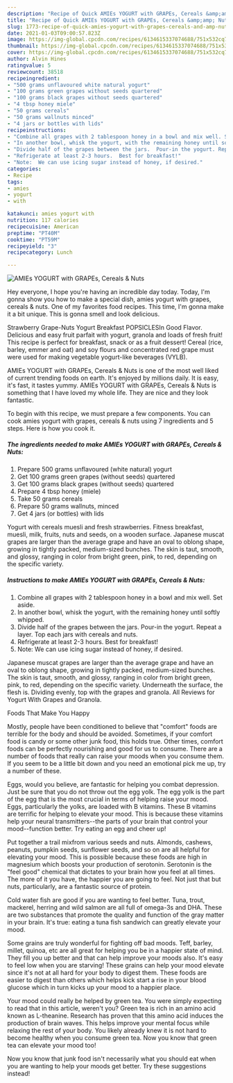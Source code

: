 ```yaml
---
description: "Recipe of Quick AMIEs YOGURT with GRAPEs, Cereals &amp;amp; Nuts"
title: "Recipe of Quick AMIEs YOGURT with GRAPEs, Cereals &amp;amp; Nuts"
slug: 1773-recipe-of-quick-amies-yogurt-with-grapes-cereals-and-amp-nuts
date: 2021-01-03T09:00:57.823Z
image: https://img-global.cpcdn.com/recipes/6134615337074688/751x532cq70/amies-yogurt-with-grapes-cereals-nuts-recipe-main-photo.jpg
thumbnail: https://img-global.cpcdn.com/recipes/6134615337074688/751x532cq70/amies-yogurt-with-grapes-cereals-nuts-recipe-main-photo.jpg
cover: https://img-global.cpcdn.com/recipes/6134615337074688/751x532cq70/amies-yogurt-with-grapes-cereals-nuts-recipe-main-photo.jpg
author: Alvin Hines
ratingvalue: 5
reviewcount: 38518
recipeingredient:
- "500 grams unflavoured white natural yogurt"
- "100 grams green grapes without seeds quartered"
- "100 grams black grapes without seeds quartered"
- "4 tbsp honey miele"
- "50 grams cereals"
- "50 grams wallnuts minced"
- "4 jars or bottles with lids"
recipeinstructions:
- "Combine all grapes with 2 tablespoon honey in a bowl and mix well. Set aside."
- "In another bowl, whisk the yogurt, with the remaining honey until softly whipped."
- "Divide half of the grapes between the jars.  Pour-in the yogurt. Repeat a layer.  Top each jars with cereals and nuts."
- "Refrigerate at least 2-3 hours.  Best for breakfast!"
- "Note:  We can use icing sugar instead of honey, if desired."
categories:
- Recipe
tags:
- amies
- yogurt
- with

katakunci: amies yogurt with 
nutrition: 117 calories
recipecuisine: American
preptime: "PT40M"
cooktime: "PT59M"
recipeyield: "3"
recipecategory: Lunch

---
```



![AMIEs YOGURT with GRAPEs, Cereals &amp; Nuts](https://img-global.cpcdn.com/recipes/6134615337074688/751x532cq70/amies-yogurt-with-grapes-cereals-nuts-recipe-main-photo.jpg)

Hey everyone, I hope you're having an incredible day today. Today, I'm gonna show you how to make a special dish, amies yogurt with grapes, cereals &amp; nuts. One of my favorites food recipes. This time, I'm gonna make it a bit unique. This is gonna smell and look delicious.

Strawberry Grape-Nuts Yogurt Breakfast POPSICLESIn Good Flavor. Delicious and easy fruit parfait with yogurt, granola and loads of fresh fruit! This recipe is perfect for breakfast, snack or as a fruit dessert! Cereal (rice, barley, emmer and oat) and soy flours and concentrated red grape must were used for making vegetable yogurt-like beverages (VYLB).

AMIEs YOGURT with GRAPEs, Cereals &amp; Nuts is one of the most well liked of current trending foods on earth. It's enjoyed by millions daily. It is easy, it's fast, it tastes yummy. AMIEs YOGURT with GRAPEs, Cereals &amp; Nuts is something that I have loved my whole life. They are nice and they look fantastic.


To begin with this recipe, we must prepare a few components. You can cook amies yogurt with grapes, cereals &amp; nuts using 7 ingredients and 5 steps. Here is how you cook it.

<!--inarticleads1-->

##### The ingredients needed to make AMIEs YOGURT with GRAPEs, Cereals &amp; Nuts:

1. Prepare 500 grams unflavoured (white natural) yogurt
1. Get 100 grams green grapes (without seeds) quartered
1. Get 100 grams black grapes (without seeds) quartered
1. Prepare 4 tbsp honey (miele)
1. Take 50 grams cereals
1. Prepare 50 grams wallnuts, minced
1. Get 4 jars (or bottles) with lids


Yogurt with cereals muesli and fresh strawberries. Fitness breakfast, muesli, milk, fruits, nuts and seeds, on a wooden surface. Japanese muscat grapes are larger than the average grape and have an oval to oblong shape, growing in tightly packed, medium-sized bunches. The skin is taut, smooth, and glossy, ranging in color from bright green, pink, to red, depending on the specific variety. 

<!--inarticleads2-->

##### Instructions to make AMIEs YOGURT with GRAPEs, Cereals &amp; Nuts:

1. Combine all grapes with 2 tablespoon honey in a bowl and mix well. Set aside.
1. In another bowl, whisk the yogurt, with the remaining honey until softly whipped.
1. Divide half of the grapes between the jars.  Pour-in the yogurt. Repeat a layer.  Top each jars with cereals and nuts.
1. Refrigerate at least 2-3 hours.  Best for breakfast!
1. Note:  We can use icing sugar instead of honey, if desired.


Japanese muscat grapes are larger than the average grape and have an oval to oblong shape, growing in tightly packed, medium-sized bunches. The skin is taut, smooth, and glossy, ranging in color from bright green, pink, to red, depending on the specific variety. Underneath the surface, the flesh is. Dividing evenly, top with the grapes and granola. All Reviews for Yogurt With Grapes and Granola. 

Foods That Make You Happy


Mostly, people have been conditioned to believe that "comfort" foods are terrible for the body and should be avoided. Sometimes, if your comfort food is candy or some other junk food, this holds true. Other times, comfort foods can be perfectly nourishing and good for us to consume. There are a number of foods that really can raise your moods when you consume them. If you seem to be a little bit down and you need an emotional pick me up, try a number of these.

Eggs, would you believe, are fantastic for helping you combat depression. Just be sure that you do not throw out the egg yolk. The egg yolk is the part of the egg that is the most crucial in terms of helping raise your mood. Eggs, particularly the yolks, are loaded with B vitamins. These B vitamins are terrific for helping to elevate your mood. This is because these vitamins help your neural transmitters--the parts of your brain that control your mood--function better. Try eating an egg and cheer up!

Put together a trail mixfrom various seeds and nuts. Almonds, cashews, peanuts, pumpkin seeds, sunflower seeds, and so on are all helpful for elevating your mood. This is possible because these foods are high in magnesium which boosts your production of serotonin. Serotonin is the "feel good" chemical that dictates to your brain how you feel at all times. The more of it you have, the happier you are going to feel. Not just that but nuts, particularly, are a fantastic source of protein.

Cold water fish are good if you are wanting to feel better. Tuna, trout, mackerel, herring and wild salmon are all full of omega-3s and DHA. These are two substances that promote the quality and function of the gray matter in your brain. It's true: eating a tuna fish sandwich can greatly elevate your mood. 

Some grains are truly wonderful for fighting off bad moods. Teff, barley, millet, quinoa, etc are all great for helping you be in a happier state of mind. They fill you up better and that can help improve your moods also. It's easy to feel low when you are starving! These grains can help your mood elevate since it's not at all hard for your body to digest them. These foods are easier to digest than others which helps kick start a rise in your blood glucose which in turn kicks up your mood to a happier place.

Your mood could really be helped by green tea. You were simply expecting to read that in this article, weren't you? Green tea is rich in an amino acid known as L-theanine. Research has proven that this amino acid induces the production of brain waves. This helps improve your mental focus while relaxing the rest of your body. You likely already knew it is not hard to become healthy when you consume green tea. Now you know that green tea can elevate your mood too!

Now you know that junk food isn't necessarily what you should eat when you are wanting to help your moods get better. Try  these suggestions  instead!

